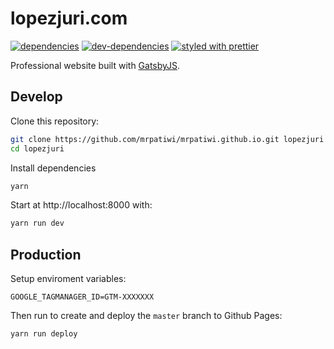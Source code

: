# lopezjuri.com

[![dependencies][dependencies-image]][dependencies-url] [![dev-dependencies][dev-dependencies-image]][dev-dependencies-url] [![styled with prettier](https://img.shields.io/badge/styled_with-prettier-ff69b4.svg)](https://github.com/prettier/prettier)

Professional website built with [GatsbyJS](https://www.gatsbyjs.org/).

## Develop

Clone this repository:

```sh
git clone https://github.com/mrpatiwi/mrpatiwi.github.io.git lopezjuri
cd lopezjuri
```

Install dependencies

```sh
yarn
```

Start at http://localhost:8000 with:

```sh
yarn run dev
```

## Production

Setup enviroment variables:

```text
GOOGLE_TAGMANAGER_ID=GTM-XXXXXXX
```

Then run to create and deploy the `master` branch to Github Pages:

```sh
yarn run deploy
```

[dependencies-image]: https://david-dm.org/mrpatiwi/mrpatiwi.github.io.svg
[dependencies-url]: https://david-dm.org/mrpatiwi/mrpatiwi.github.io
[dev-dependencies-image]: https://david-dm.org/mrpatiwi/mrpatiwi.github.io/dev-status.svg
[dev-dependencies-url]: https://david-dm.org/mrpatiwi/mrpatiwi.github.io#info=devDependencies
